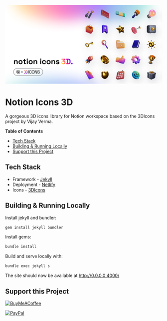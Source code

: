 ![img](/assets/card.png)
# Notion Icons 3D
A gorgeous 3D icons library for Notion workspace based on the 3DIcons project by Vijay Verma.

**Table of Contents**
  - [Tech Stack](#tech-stack)
  - [Building & Running Locally](#building--running-locally)
  - [Support this Project](#support-this-project)

## Tech Stack

* Framework - [Jekyll](https://jekyllrb.com/)
* Deployment - [Netlify](https://www.netlify.com/)
* Icons - [3DIcons](https://3dicons.co/)

## Building & Running Locally

Install jekyll and bundler:
```bash
gem install jekyll bundler
```

Install gems:
```bash
bundle install
```

Build and serve locally with:
```bash
bundle exec jekyll s
```

The site should now be available at http://0.0.0.0:4000/

## Support this Project

[![BuyMeACoffee](https://img.shields.io/badge/Buy%20Me%20a%20Coffee-ffdd00?style=for-the-badge&logo=buy-me-a-coffee&logoColor=black)](https://www.buymeacoffee.com/vyshnav)

[![PayPal](https://img.shields.io/badge/PayPal-00457C?style=for-the-badge&logo=paypal&logoColor=white)](https://paypal.me/vyshnavg1)